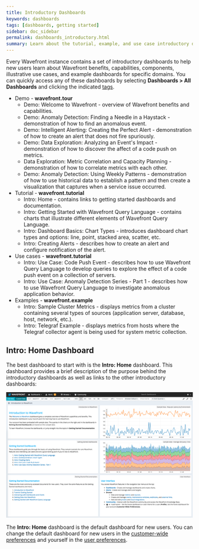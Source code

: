 ```yaml
---
title: Introductory Dashboards
keywords: dashboards
tags: [dashboards, getting started]
sidebar: doc_sidebar
permalink: dashboards_introductory.html
summary: Learn about the tutorial, example, and use case introductory dashboards available in your Wavefront instance.
---
```

Every Wavefront instance contains a set of introductory dashboards to help new users learn about Wavefront benefits, capabilities, components, illustrative use cases, and example dashboards for specific domains.  You can quickly access any of these dashboards by selecting **Dashboards > All Dashboards** and clicking the indicated [tags](tags_overview).

- Demo - **wavefront.tour**
  - Demo: Welcome to Wavefront - overview of Wavefront benefits and capabilities.
  - Demo: Anomaly Detection: Finding a Needle in a Haystack - demonstration of how to find an anomalous event.
  - Demo: Intelligent Alerting: Creating the Perfect Alert - demonstration of how to create an alert that does not fire spuriously.
  - Demo: Data Exploration: Analyzing an Event's Impact - demonstration of how to discover the affect of a code push on metrics.
  - Data Exploration: Metric Correlation and Capacity Planning - demonstration of how to correlate metrics with each other.
  - Demo: Anomaly Detection: Using Weekly Patterns - demonstration of how to use historical data to establish a pattern and then create a visualization that captures when a service issue occurred.
- Tutorial - **wavefront.tutorial**
  - Intro: Home - contains links to getting started dashboards and documentation.
  - Intro: Getting Started with Wavefront Query Language - contains charts that illustrate different elements of Wavefront Query Language.
  - Intro: Dashboard Basics: Chart Types - introduces dashboard chart types and options: line, point, stacked area, scatter, etc.
  - Intro: Creating Alerts - describes how to create an alert and configure notification of the alert.
- Use cases - **wavefront.tutorial**
  - Intro: Use Case: Code Push Event - describes how to use Wavefront Query Language to develop queries to explore the effect of a code push event on a collection of servers.
  - Intro: Use Case: Anomaly Detection Series - Part 1 - describes how to use Wavefront Query Language to investigate anomalous application behavior.
- Examples - **wavefront.example**
  - Intro: Sample Cluster Metrics - displays metrics from a cluster containing several types of sources (application server, database, host, network, etc.).
  - Intro: Telegraf Example - displays metrics from hosts where the Telegraf collector agent is being used for system metric collection.

## Intro: Home Dashboard

The best dashboard to start with is the **Intro: Home** dashboard. This dashboard provides a brief description of the purpose behind the introductory dashboards as well as links to the other introductory dashboards:

![intro_home.png](images/intro_home.png)

The **Intro: Home** dashboard is the default dashboard for new users. You can change the default dashboard for new users in the [customer-wide preferences](dashboards_managing#prefs) and yourself in the [user preferences](users_prefs_configuring).


